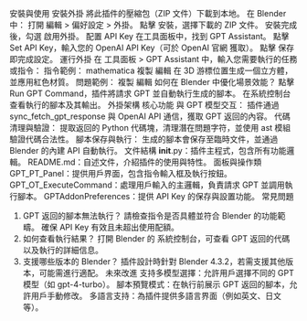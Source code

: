 安裝與使用
安裝外掛
將此插件的壓縮包（ZIP 文件）下載到本地。
在 Blender 中：
打開 編輯 > 偏好設定 > 外掛。
點擊 安裝，選擇下載的 ZIP 文件。
安裝完成後，勾選 啟用外掛。
配置 API Key
在工具面板中，找到 GPT Assistant。
點擊 Set API Key，輸入您的 OpenAI API Key（可於 OpenAI 官網 獲取）。
點擊 保存 即完成設定。
運行外掛
在 工具面板 > GPT Assistant 中，輸入您需要執行的任務或指令：
指令範例：
mathematica
複製
編輯
在 3D 游標位置生成一個立方體，並應用紅色材質。
問題範例：
複製
編輯
如何在 Blender 中優化場景效能？
點擊 Run GPT Command，插件將請求 GPT 並自動執行生成的腳本。
在系統控制台查看執行的腳本及其輸出。
外掛架構
核心功能
與 GPT 模型交互：
插件通過 sync_fetch_gpt_response 與 OpenAI API 通信，獲取 GPT 返回的內容。
代碼清理與驗證：
提取返回的 Python 代碼塊，清理潛在問題字符，並使用 ast 模組驗證代碼合法性。
腳本保存與執行：
生成的腳本會保存至臨時文件，並通過 Blender 的內建 API 自動執行。
文件結構
__init__.py：插件主程式，包含所有功能邏輯。
README.md：自述文件，介紹插件的使用與特性。
面板與操作類
GPT_PT_Panel：提供用戶界面，包含指令輸入框及執行按鈕。
GPT_OT_ExecuteCommand：處理用戶輸入的主邏輯，負責請求 GPT 並調用執行腳本。
GPTAddonPreferences：提供 API Key 的保存與設置功能。
常見問題
1. GPT 返回的腳本無法執行？
請檢查指令是否具體並符合 Blender 的功能範疇。
確保 API Key 有效且未超出使用配額。
2. 如何查看執行結果？
打開 Blender 的 系統控制台，可查看 GPT 返回的代碼以及執行的詳細信息。
3. 支援哪些版本的 Blender？
插件設計時針對 Blender 4.3.2，若需支援其他版本，可能需進行適配。
未來改進
支持多模型選擇：允許用戶選擇不同的 GPT 模型（如 gpt-4-turbo）。
腳本預覽模式：在執行前展示 GPT 返回的腳本，允許用戶手動修改。
多語言支持：為插件提供多語言界面（例如英文、日文等）。
